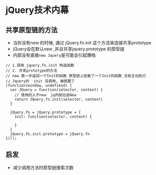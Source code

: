 # jQuery技术内幕



## 共享原型链的方法
* 当你没有new 的时候, 通过 jQuery.fn.init 这个方法来连接共享prototype     
* jQuery会在默认new ,并且共享jquery.prototype 的原型链
* 内部没有直接`new Jquery`是可能会引起爆栈
```
// 1.调用 jquery.fn.init 构造函数 
// 2. 共享prototype的方法
// new 第一步返回一个Init的函数 原型链上挂载了一个Init的函数 没有主动执行
// Jquery的  init 没调用, 被搁置了
(function(window, undefiend) {
  var JQuery = function(selector, context) {
    // 使用的人不new  jq内部也会New
    return JQuery.fn.init(selector, context)
  }

  jQuery.fn = jQuery.prototype = {
    init: function(selector, context) {

    }
  }
  jQuery.fn.init.prototype = jQuery.fn
})();

```

## 启发
* 减少调用方法时原型链搜索次数

